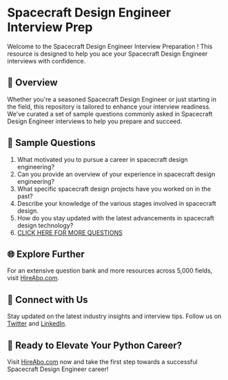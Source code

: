 # Spacecraft Design Engineer Interview Prep

Welcome to the Spacecraft Design Engineer Interview Preparation ! This resource is designed to help you ace your Spacecraft Design Engineer interviews with confidence.

## 🚀 Overview

Whether you're a seasoned Spacecraft Design Engineer or just starting in the field, this repository is tailored to enhance your interview readiness. We've curated a set of sample questions commonly asked in Spacecraft Design Engineer interviews to help you prepare and succeed.

## 📝 Sample Questions

1. What motivated you to pursue a career in spacecraft design engineering?
2. Can you provide an overview of your experience in spacecraft design engineering?
3. What specific spacecraft design projects have you worked on in the past?
4. Describe your knowledge of the various stages involved in spacecraft design.
5. How do you stay updated with the latest advancements in spacecraft design technology?
6. [CLICK HERE FOR MORE QUESTIONS](https://hireabo.com/job/14_4_10/Spacecraft%20Design%20Engineer)

## 🌐 Explore Further

For an extensive question bank and more resources across 5,000 fields, visit [HireAbo.com](https://www.hireabo.com).

## 📱 Connect with Us

Stay updated on the latest industry insights and interview tips. Follow us on [Twitter](https://twitter.com/hireabo) and [LinkedIn](https://www.linkedin.com/in/hire-abo-3609972a8/).

## 🚀 Ready to Elevate Your Python Career?

Visit [HireAbo.com](https://www.hireabo.com) now and take the first step towards a successful Spacecraft Design Engineer career!